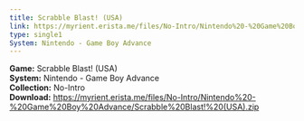 ```yaml
---
title: Scrabble Blast! (USA)
link: https://myrient.erista.me/files/No-Intro/Nintendo%20-%20Game%20Boy%20Advance/Scrabble%20Blast!%20(USA).zip
type: single1
System: Nintendo - Game Boy Advance
---
```

<b>Game:</b> Scrabble Blast! (USA)<br>
<b>System:</b> Nintendo - Game Boy Advance<br>
<b>Collection:</b> No-Intro<br>
<b>Download:</b> https://myrient.erista.me/files/No-Intro/Nintendo%20-%20Game%20Boy%20Advance/Scrabble%20Blast!%20(USA).zip